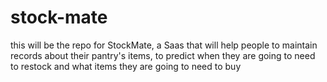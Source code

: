 # stock-mate
this will be the repo for StockMate, a Saas that will help people to maintain records about their pantry's items, to predict when they are going to need to restock and what items they are going to need to buy
